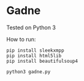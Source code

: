 Gadne
=====
Tested on Python 3

How to run:

    pip install sleekxmpp
    pip install html5lib
    pip install beautifulsoup4

    python3 gadne.py

